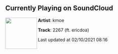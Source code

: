 ## Currently Playing on SoundCloud

[<img align="left" width="100" src="https://i1.sndcdn.com/artworks-enjOxozySj6Cqc2s-iyH0WQ-t50x50.jpg">](https://soundcloud.com/kmoethekid/2267-ericdoa)

**Artist**: kmoe 

**Track**: 2267 (ft. ericdoa)

Last updated at 02/10/2021 08:16
